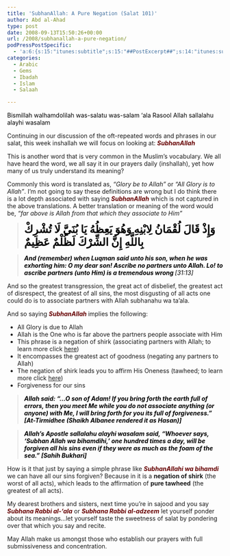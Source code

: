 ```yaml
---
title: 'SubhanAllah: A Pure Negation (Salat 101)'
author: Abd al-Ahad
type: post
date: 2008-09-13T15:50:26+00:00
url: /2008/subhanallah-a-pure-negation/
podPressPostSpecific:
  - 'a:6:{s:15:"itunes:subtitle";s:15:"##PostExcerpt##";s:14:"itunes:summary";s:15:"##PostExcerpt##";s:15:"itunes:keywords";s:17:"##WordPressCats##";s:13:"itunes:author";s:10:"##Global##";s:15:"itunes:explicit";s:2:"No";s:12:"itunes:block";s:2:"No";}'
categories:
  - Arabic
  - Gems
  - Ibadah
  - Islam
  - Salaah

---
```

<span style="color: #000000;">Bismillah walhamdolilah was-salatu was-salam &#8216;ala Rasool Allah sallalahu alayhi wasalam</span>

Continuing in our discussion of the oft-repeated words and phrases in our salat, this week inshallah we will focus on looking at: <span style="font-weight: bold;"><span style="font-style: italic; color: #660000;">SubhanAllah</span></span>

This is another word that is very common in the Muslim&#8217;s vocabulary. We all have heard the word, we all say it in our prayers daily (inshallah), yet how many of us truly understand its meaning?

Commonly this word is translated as, <span style="font-style: italic;">&#8220;Glory be to Allah&#8221;</span> or <span style="font-style: italic;">&#8220;All Glory is to Allah&#8221;</span>. I&#8217;m not going to say these definitions are wrong but I do think there is a lot depth associated with saying <span style="font-style: italic; font-weight: bold; color: #660000;">SubhanAllah</span> which is not captured in the above translations. A better translation or meaning of the word would be, <span style="font-style: italic;">&#8220;far above is Allah from that which they associate to Him&#8221;</span>

> <span style="font-weight: bold; font-size: 180%; color: black;">وَإِذْ قَالَ لُقْمَانُ لِابْنِهِ وَهُوَ يَعِظُهُ يَا بُنَيَّ لَا تُشْرِكْ بِاللَّهِ إِنَّ الشِّرْكَ لَظُلْمٌ عَظِيمٌ</span>
  
> <span style="font-weight: bold; font-style: italic; color: black;">And (remember) when Luqman said unto his son, when he was exhorting him: O my dear son! Ascribe no partners unto Allah. Lo! to ascribe partners (unto Him) is a tremendous wrong </span><span style="font-style: italic; color: black;">[31:13]</span>

And so the greatest transgression, the great act of disbelief, the greatest act of disrespect, the greatest of all sins, the most disgusting of all acts one could do is to associate partners with Allah subhanahu wa ta&#8217;ala.

And so saying <span style="font-weight: bold; font-style: italic; color: #660000;">SubhanAllah </span>implies the following:

  * All Glory is due to Allah
  * Allah is the One who is far above the partners people associate with Him
  * This phrase is a negation of shirk (associating partners with Allah; to learn more click [here][1])
  * It encompasses the greatest act of goodness (negating any partners to Allah)
  * The negation of shirk leads you to affirm His Oneness (tawheed; to learn more click [here][2])
  * Forgiveness for our sins

<strong style="font-weight: bold; font-style: italic;"></strong>

<blockquote style="color: black;">
  <p>
    <strong style="font-weight: bold; font-style: italic;">Allah said: &#8220;&#8230;O son of Adam! If you bring forth the earth full of errors, then you meet Me while you do not associate anything (or anyone) with Me, I will bring forth for you its full of forgiveness.&#8221; </strong><strong><span style="font-style: italic;">[At-Tirmidhee (Shaikh Albanee rendered it as Hasan)]</span></strong>
  </p>
</blockquote>

> <span style="font-weight: bold; font-style: italic; color: black;">Allah’s Apostle sallalahu alayhi wasalam said, “Whoever says, ‘Subhan Allah wa bihamdihi,’ one hundred times a day, will be forgiven all his sins even if they were as much as the foam of the sea.&#8221; </span>**<span style="font-style: italic;"><span style="color: black;">[Sahih Bukhari]</span></span>**

How is it that just by saying a simple phrase like <dfn style="font-weight: bold; color: #660000;" title="I deem Allah free of any resemblance to anything whatsoever in any respect, and I celebrate His Praises">SubhanAllahi wa bihamdi</dfn> we can have all our sins forgiven? Because in it is a <span style="font-weight: bold;">negation of shirk</span> (the worst of all acts), which leads to the affirmation of <span style="font-weight: bold;">pure tawheed</span> (the greatest of all acts). <span style="font-weight: bold; font-style: italic;"><br /> </span>
  
My dearest brothers and sisters, next time you&#8217;re in sajood and you say <span style="font-style: italic;"><span style="font-weight: bold; color: #660000;">Subhana Rabbi al-&#8216;ala</span> </span>or <span style="font-style: italic;"><span style="font-weight: bold; color: #660000;">Subhana Rabbi al-adzeem</span></span> let yourself ponder about its meanings&#8230;let yourself taste the sweetness of salat by pondering over that which you say and recite.

May Allah make us amongst those who establish our prayers with full submissiveness and concentration.
  
<span style="font-weight: bold;"><span style="font-weight: bold;"><br /> </span></span>

 [1]: http://www.ilmfruits.com/shirk-the-destroyer
 [2]: http://www.ilmfruits.com/three-aspects-of-tawhid